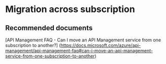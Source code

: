 <properties
    pageTitle="Migration across subscription"
    description="Migration across subscription"
    service="microsoft.apim"
    resource="apimanagement"
    authors="shrahman"
    selfHelpType="generic"
    supportTopicIds="32318301"
    resourceTags=""
    productPesIds="15551"
    cloudEnvironments="public"
/>

# Migration across subscription

## **Recommended documents**
[API Management FAQ - Can I move an API Management service from one subscription to another?]
(https://docs.microsoft.com/azure/api-management/api-management-faq#can-i-move-an-api-management-service-from-one-subscription-to-another)